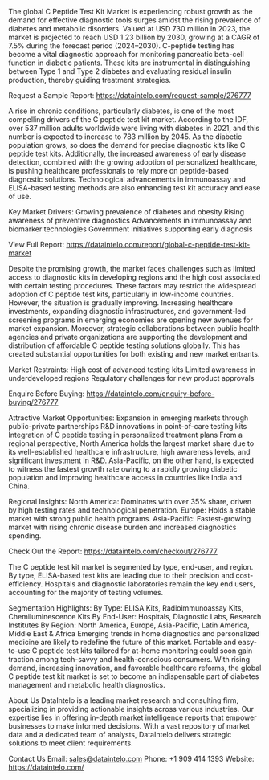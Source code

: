 The global C Peptide Test Kit Market is experiencing robust growth as the demand for effective diagnostic tools surges amidst the rising prevalence of diabetes and metabolic disorders. Valued at USD 730 million in 2023, the market is projected to reach USD 1.23 billion by 2030, growing at a CAGR of 7.5% during the forecast period (2024–2030).
C-peptide testing has become a vital diagnostic approach for monitoring pancreatic beta-cell function in diabetic patients. These kits are instrumental in distinguishing between Type 1 and Type 2 diabetes and evaluating residual insulin production, thereby guiding treatment strategies.

Request a Sample Report: https://dataintelo.com/request-sample/276777

A rise in chronic conditions, particularly diabetes, is one of the most compelling drivers of the C peptide test kit market. According to the IDF, over 537 million adults worldwide were living with diabetes in 2021, and this number is expected to increase to 783 million by 2045. As the diabetic population grows, so does the demand for precise diagnostic kits like C peptide test kits.
Additionally, the increased awareness of early disease detection, combined with the growing adoption of personalized healthcare, is pushing healthcare professionals to rely more on peptide-based diagnostic solutions. Technological advancements in immunoassay and ELISA-based testing methods are also enhancing test kit accuracy and ease of use.

Key Market Drivers:
Growing prevalence of diabetes and obesity
Rising awareness of preventive diagnostics
Advancements in immunoassay and biomarker technologies
Government initiatives supporting early diagnosis

View Full Report: https://dataintelo.com/report/global-c-peptide-test-kit-market

Despite the promising growth, the market faces challenges such as limited access to diagnostic kits in developing regions and the high cost associated with certain testing procedures. These factors may restrict the widespread adoption of C peptide test kits, particularly in low-income countries.
However, the situation is gradually improving. Increasing healthcare investments, expanding diagnostic infrastructures, and government-led screening programs in emerging economies are opening new avenues for market expansion.
Moreover, strategic collaborations between public health agencies and private organizations are supporting the development and distribution of affordable C peptide testing solutions globally. This has created substantial opportunities for both existing and new market entrants.

Market Restraints:
High cost of advanced testing kits
Limited awareness in underdeveloped regions
Regulatory challenges for new product approvals

Enquire Before Buying: https://dataintelo.com/enquiry-before-buying/276777

Attractive Market Opportunities:
Expansion in emerging markets through public-private partnerships
R&D innovations in point-of-care testing kits
Integration of C peptide testing in personalized treatment plans
From a regional perspective, North America holds the largest market share due to its well-established healthcare infrastructure, high awareness levels, and significant investment in R&D. Asia-Pacific, on the other hand, is expected to witness the fastest growth rate owing to a rapidly growing diabetic population and improving healthcare access in countries like India and China.

Regional Insights:
North America: Dominates with over 35% share, driven by high testing rates and technological penetration.
Europe: Holds a stable market with strong public health programs.
Asia-Pacific: Fastest-growing market with rising chronic disease burden and increased diagnostics spending.

Check Out the Report: https://dataintelo.com/checkout/276777

The C peptide test kit market is segmented by type, end-user, and region. By type, ELISA-based test kits are leading due to their precision and cost-efficiency. Hospitals and diagnostic laboratories remain the key end users, accounting for the majority of testing volumes.

Segmentation Highlights:
By Type: ELISA Kits, Radioimmunoassay Kits, Chemiluminescence Kits
By End-User: Hospitals, Diagnostic Labs, Research Institutes
By Region: North America, Europe, Asia-Pacific, Latin America, Middle East & Africa
Emerging trends in home diagnostics and personalized medicine are likely to redefine the future of this market. Portable and easy-to-use C peptide test kits tailored for at-home monitoring could soon gain traction among tech-savvy and health-conscious consumers.
With rising demand, increasing innovation, and favorable healthcare reforms, the global C peptide test kit market is set to become an indispensable part of diabetes management and metabolic health diagnostics.

About Us
DataIntelo is a leading market research and consulting firm, specializing in providing actionable insights across various industries. Our expertise lies in offering in-depth market intelligence reports that empower businesses to make informed decisions. With a vast repository of market data and a dedicated team of analysts, DataIntelo delivers strategic solutions to meet client requirements.

Contact Us
Email: sales@dataintelo.com
Phone: +1 909 414 1393
Website: https://dataintelo.com/

